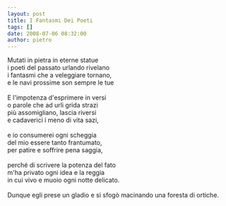```yaml
---
layout: post
title: I Fantasmi Dei Poeti
tags: []
date: 2008-07-06 08:32:00
author: pietro
---
```

Mutati in pietra in eterne statue<br/>i poeti del passato urlando rivelano<br/>i fantasmi che a veleggiare tornano,<br/>e le navi prossime son sempre le tue<br/><br/>E l'impotenza d'esprimere in versi<br/>o parole che ad urli grida strazi<br/>più assomigliano, lascia riversi<br/>e cadaverici i meno di vita sazi,<br/><br/>e io consumerei ogni scheggia<br/>del mio essere tanto frantumato,<br/>per patire e soffrire pena saggia,<br/><br/>perché di scrivere la potenza del fato<br/>m'ha privato ogni idea e la reggia<br/>in cui vivo e muoio ogni notte delicato.<br/><br/>Dunque egli prese un gladio e si sfogò macinando una foresta di ortiche.
